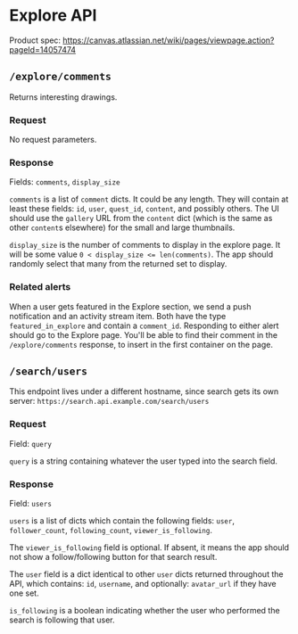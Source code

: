 # Explore API

Product spec: https://canvas.atlassian.net/wiki/pages/viewpage.action?pageId=14057474


## `/explore/comments`

Returns interesting drawings.

### Request

No request parameters.

### Response

Fields: `comments`, `display_size`

`comments` is a list of `comment` dicts. It could be any length. They will contain at least these fields: `id`, `user`, `quest_id`, `content`, and possibly others. The UI should use the `gallery` URL from the `content` dict (which is the same as other `content`s elsewhere) for the small and large thumbnails.

`display_size` is the number of comments to display in the explore page. It will be some value `0 < display_size <= len(comments)`. The app should randomly select that many from the returned set to display.

### Related alerts

When a user gets featured in the Explore section, we send a push notification and an activity stream item. Both have the type `featured_in_explore` and contain a `comment_id`. Responding to either alert should go to the Explore page. You'll be able to find their comment in the `/explore/comments` response, to insert in the first container on the page.

## `/search/users`

This endpoint lives under a different hostname, since search gets its own server: `https://search.api.example.com/search/users`

### Request

Field: `query`

`query` is a string containing whatever the user typed into the search field.

### Response

Field: `users`

`users` is a list of dicts which contain the following fields: `user`, `follower_count`, `following_count`, `viewer_is_following`.

The `viewer_is_following` field is optional. If absent, it means the app should not show a follow/following button for that search result.

The `user` field is a dict identical to other `user` dicts returned throughout the API, which contains: `id`, `username`, and optionally: `avatar_url` if they have one set.

`is_following` is a boolean indicating whether the user who performed the search is following that user.


